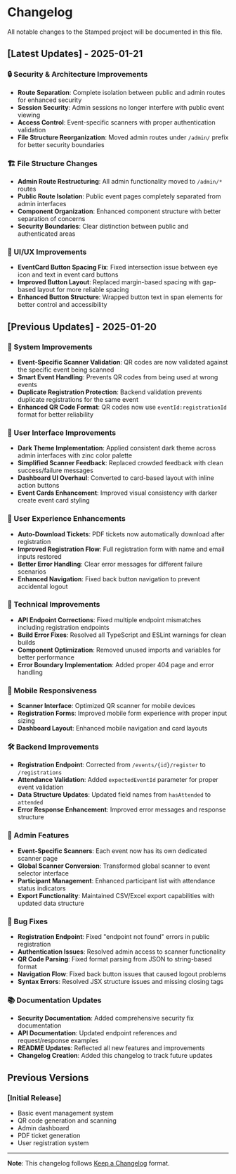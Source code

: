 # Changelog

All notable changes to the Stamped project will be documented in this file.

## [Latest Updates] - 2025-01-21

### 🔒 Security & Architecture Improvements

- **Route Separation**: Complete isolation between public and admin routes for enhanced security
- **Session Security**: Admin sessions no longer interfere with public event viewing
- **Access Control**: Event-specific scanners with proper authentication validation
- **File Structure Reorganization**: Moved admin routes under `/admin/` prefix for better security boundaries

### 🏗️ File Structure Changes

- **Admin Route Restructuring**: All admin functionality moved to `/admin/*` routes
- **Public Route Isolation**: Public event pages completely separated from admin interfaces
- **Component Organization**: Enhanced component structure with better separation of concerns
- **Security Boundaries**: Clear distinction between public and authenticated areas

### 🎨 UI/UX Improvements

- **EventCard Button Spacing Fix**: Fixed intersection issue between eye icon and text in event card buttons
- **Improved Button Layout**: Replaced margin-based spacing with gap-based layout for more reliable spacing
- **Enhanced Button Structure**: Wrapped button text in span elements for better control and accessibility

## [Previous Updates] - 2025-01-20

### 🎯 System Improvements

- **Event-Specific Scanner Validation**: QR codes are now validated against the specific event being scanned
- **Smart Event Handling**: Prevents QR codes from being used at wrong events
- **Duplicate Registration Protection**: Backend validation prevents duplicate registrations for the same event
- **Enhanced QR Code Format**: QR codes now use `eventId:registrationId` format for better reliability

### 🎨 User Interface Improvements

- **Dark Theme Implementation**: Applied consistent dark theme across admin interfaces with zinc color palette
- **Simplified Scanner Feedback**: Replaced crowded feedback with clean success/failure messages
- **Dashboard UI Overhaul**: Converted to card-based layout with inline action buttons
- **Event Cards Enhancement**: Improved visual consistency with darker create event card styling

### 🚀 User Experience Enhancements

- **Auto-Download Tickets**: PDF tickets now automatically download after registration
- **Improved Registration Flow**: Full registration form with name and email inputs restored
- **Better Error Handling**: Clear error messages for different failure scenarios
- **Enhanced Navigation**: Fixed back button navigation to prevent accidental logout

### 🔧 Technical Improvements

- **API Endpoint Corrections**: Fixed multiple endpoint mismatches including registration endpoints
- **Build Error Fixes**: Resolved all TypeScript and ESLint warnings for clean builds
- **Component Optimization**: Removed unused imports and variables for better performance
- **Error Boundary Implementation**: Added proper 404 page and error handling

### 📱 Mobile Responsiveness

- **Scanner Interface**: Optimized QR scanner for mobile devices
- **Registration Forms**: Improved mobile form experience with proper input sizing
- **Dashboard Layout**: Enhanced mobile navigation and card layouts

### 🛠️ Backend Improvements

- **Registration Endpoint**: Corrected from `/events/{id}/register` to `/registrations`
- **Attendance Validation**: Added `expectedEventId` parameter for proper event validation
- **Data Structure Updates**: Updated field names from `hasAttended` to `attended`
- **Error Response Enhancement**: Improved error messages and response structure

### 🎯 Admin Features

- **Event-Specific Scanners**: Each event now has its own dedicated scanner page
- **Global Scanner Conversion**: Transformed global scanner to event selector interface
- **Participant Management**: Enhanced participant list with attendance status indicators
- **Export Functionality**: Maintained CSV/Excel export capabilities with updated data structure

### 🐛 Bug Fixes

- **Registration Endpoint**: Fixed "endpoint not found" errors in public registration
- **Authentication Issues**: Resolved admin access to scanner functionality
- **QR Code Parsing**: Fixed format parsing from JSON to string-based format
- **Navigation Flow**: Fixed back button issues that caused logout problems
- **Syntax Errors**: Resolved JSX structure issues and missing closing tags

### 📚 Documentation Updates

- **Security Documentation**: Added comprehensive security fix documentation
- **API Documentation**: Updated endpoint references and request/response examples
- **README Updates**: Reflected all new features and improvements
- **Changelog Creation**: Added this changelog to track future updates

## Previous Versions

### [Initial Release]

- Basic event management system
- QR code generation and scanning
- Admin dashboard
- PDF ticket generation
- User registration system

---

**Note**: This changelog follows [Keep a Changelog](https://keepachangelog.com/en/1.0.0/) format.
